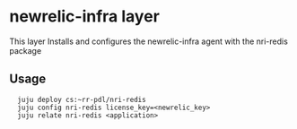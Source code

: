 # newrelic-infra layer

This layer Installs and configures the newrelic-infra agent with the nri-redis package

## Usage
  ```
    juju deploy cs:~rr-pdl/nri-redis
    juju config nri-redis license_key=<newrelic_key>
    juju relate nri-redis <application>
  ```
